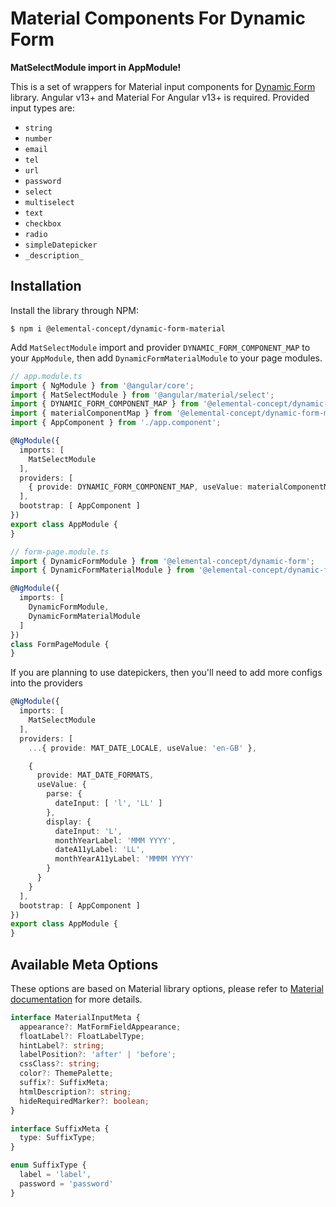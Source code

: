 # Material Components For Dynamic Form

**MatSelectModule import in AppModule!**

This is a set of wrappers for Material input components for
[Dynamic Form](https://github.com/elementalconcept/dynamic-form/) library. Angular
v13+ and Material For Angular v13+ is required. Provided input types are:

- `string`
- `number`
- `email`
- `tel`
- `url`
- `password`
- `select`
- `multiselect`
- `text`
- `checkbox`
- `radio`
- `simpleDatepicker`
- `_description_`

## Installation

Install the library through NPM:

```shell
$ npm i @elemental-concept/dynamic-form-material
```

Add `MatSelectModule` import and provider `DYNAMIC_FORM_COMPONENT_MAP` to your `AppModule`, then
add `DynamicFormMaterialModule` to your page modules.

```typescript
// app.module.ts
import { NgModule } from '@angular/core';
import { MatSelectModule } from '@angular/material/select';
import { DYNAMIC_FORM_COMPONENT_MAP } from '@elemental-concept/dynamic-form';
import { materialComponentMap } from '@elemental-concept/dynamic-form-material';
import { AppComponent } from './app.component';

@NgModule({
  imports: [
    MatSelectModule
  ],
  providers: [
    { provide: DYNAMIC_FORM_COMPONENT_MAP, useValue: materialComponentMap }
  ],
  bootstrap: [ AppComponent ]
})
export class AppModule {
}
```

```typescript
// form-page.module.ts
import { DynamicFormModule } from '@elemental-concept/dynamic-form';
import { DynamicFormMaterialModule } from '@elemental-concept/dynamic-form-material';

@NgModule({
  imports: [
    DynamicFormModule,
    DynamicFormMaterialModule
  ]
})
class FormPageModule {
}
```

If you are planning to use datepickers, then you'll need to add more configs into the providers

```typescript
@NgModule({
  imports: [
    MatSelectModule
  ],
  providers: [
    ...{ provide: MAT_DATE_LOCALE, useValue: 'en-GB' },

    {
      provide: MAT_DATE_FORMATS,
      useValue: {
        parse: {
          dateInput: [ 'l', 'LL' ]
        },
        display: {
          dateInput: 'L',
          monthYearLabel: 'MMM YYYY',
          dateA11yLabel: 'LL',
          monthYearA11yLabel: 'MMMM YYYY'
        }
      }
    }
  ],
  bootstrap: [ AppComponent ]
})
export class AppModule {
}
```

## Available Meta Options

These options are based on Material library options, please refer
to [Material documentation](https://material.angular.io/components/categories) for more details.

```typescript
interface MaterialInputMeta {
  appearance?: MatFormFieldAppearance;
  floatLabel?: FloatLabelType;
  hintLabel?: string;
  labelPosition?: 'after' | 'before';
  cssClass?: string;
  color?: ThemePalette;
  suffix?: SuffixMeta;
  htmlDescription?: string;
  hideRequiredMarker?: boolean;
}

interface SuffixMeta {
  type: SuffixType;
}

enum SuffixType {
  label = 'label',
  password = 'password'
}
```
